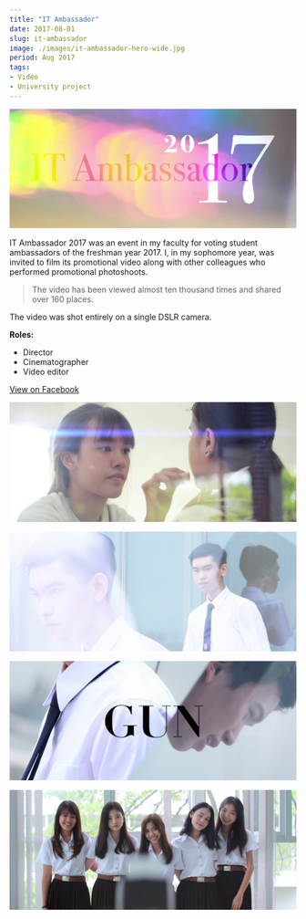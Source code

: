 ```yaml
---
title: "IT Ambassador"
date: 2017-08-01
slug: it-ambassador
image: ./images/it-ambassador-hero-wide.jpg
period: Aug 2017
tags:
- Video
- University project
---
```


![IT Ambassador](./images/it-ambassador-hero-wide.jpg)

IT Ambassador 2017 was an event in my faculty for voting student ambassadors of the freshman year 2017.
I, in my sophomore year, was invited to film its promotional video
along with other colleagues who performed promotional photoshoots.

> The video has been viewed almost ten thousand times and shared over 160 places.

The video was shot entirely on a single DSLR camera.

**Roles:**

- Director
- Cinematographer
- Video editor

<div class="buttons">
<a href="https://fb.watch/5LoH8Lwlbp/" class="button">View on Facebook</a>
</div>

![IT Ambassador](./images/it-ambassador-1.jpg)

![IT Ambassador](./images/it-ambassador-2.jpg)

![IT Ambassador](./images/it-ambassador-3.jpg)

![IT Ambassador](./images/it-ambassador-4.jpg)

